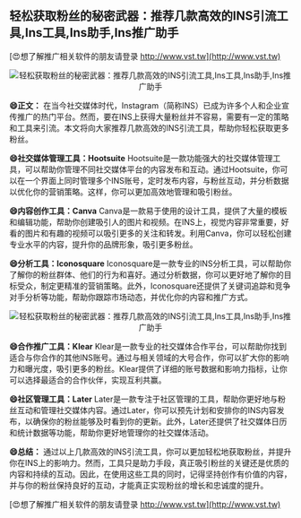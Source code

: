 ## **轻松获取粉丝的秘密武器：推荐几款高效的INS引流工具,Ins工具,Ins助手,Ins推广助手**

[😍想了解推广相关软件的朋友请登录 http://www.vst.tw](http://www.vst.tw)

 <center><img src="https://vst.tw/MP4/tuiguang/png/7.png" alt="轻松获取粉丝的秘密武器：推荐几款高效的INS引流工具,Ins工具,Ins助手,Ins推广助手"></center>

**😄正文：**
在当今社交媒体时代，Instagram（简称INS）已成为许多个人和企业宣传推广的热门平台。然而，要在INS上获得大量粉丝并不容易，需要有一定的策略和工具来引流。本文将向大家推荐几款高效的INS引流工具，帮助你轻松获取更多粉丝。

**😄社交媒体管理工具：Hootsuite**
Hootsuite是一款功能强大的社交媒体管理工具，可以帮助你管理不同社交媒体平台的内容发布和互动。通过Hootsuite，你可以在一个界面上同时管理多个INS账号，定时发布内容，与粉丝互动，并分析数据以优化你的营销策略。这样，你可以更加高效地管理和吸引粉丝。

**😄内容创作工具：Canva**
Canva是一款易于使用的设计工具，提供了大量的模板和编辑功能，帮助你创建吸引人的图片和视频。在INS上，视觉内容非常重要，好看的图片和有趣的视频可以吸引更多的关注和转发。利用Canva，你可以轻松创建专业水平的内容，提升你的品牌形象，吸引更多粉丝。

**😄分析工具：Iconosquare**
Iconosquare是一款专业的INS分析工具，可以帮助你了解你的粉丝群体、他们的行为和喜好。通过分析数据，你可以更好地了解你的目标受众，制定更精准的营销策略。此外，Iconosquare还提供了关键词追踪和竞争对手分析等功能，帮助你跟踪市场动态，并优化你的内容和推广方式。

 <center><img src="https://vst.tw/MP4/tuiguang/png/6.png" alt="轻松获取粉丝的秘密武器：推荐几款高效的INS引流工具,Ins工具,Ins助手,Ins推广助手"></center>

**😄合作推广工具：Klear**
Klear是一款专业的社交媒体合作平台，可以帮助你找到适合与你合作的其他INS账号。通过与相关领域的大号合作，你可以扩大你的影响力和曝光度，吸引更多的粉丝。Klear提供了详细的账号数据和影响力指标，让你可以选择最适合的合作伙伴，实现互利共赢。

**😄社区管理工具：Later**
Later是一款专注于社区管理的工具，帮助你更好地与粉丝互动和管理社交媒体内容。通过Later，你可以预先计划和安排你的INS内容发布，以确保你的粉丝能够及时看到你的更新。此外，Later还提供了社交媒体日历和统计数据等功能，帮助你更好地管理你的社交媒体活动。

**😄总结：**
通过以上几款高效的INS引流工具，你可以更加轻松地获取粉丝，并提升你在INS上的影响力。然而，工具只是助力手段，真正吸引粉丝的关键还是优质的内容和持续的互动。因此，在使用这些工具的同时，记得坚持创作有价值的内容，并与你的粉丝保持良好的互动，才能真正实现粉丝的增长和忠诚度的提升。

[😍想了解推广相关软件的朋友请登录 http://www.vst.tw](http://www.vst.tw)



